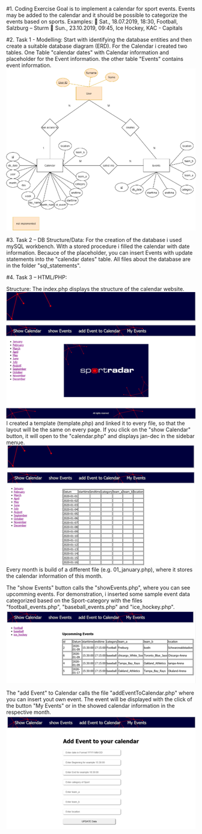 #1. Coding Exercise
Goal is to implement a calendar for sport events. Events may be added to the calendar and it
should be possible to categorize the events based on sports.
Examples:
 Sat., 18.07.2019, 18:30, Football, Salzburg – Sturm
 Sun., 23.10.2019, 09:45, Ice Hockey, KAC - Capitals


#2. Task 1 - Modelling:
Start with identifying the database entities and then create a suitable database diagram (ERD).
For the Calendar i created two tables. One Table "calendar dates"  with Calendar information and placeholder for the Event information.
the other table "Events" contains event information.
![ERD](https://github.com/JohannesJunker/CodeAcademy/blob/master/ERM-sheets/ERD-Calendar.png)

#3. Task 2 – DB Structure/Data:
For the creation of the database i used mySQL workbench. 
With a stored procedure i filled the calendar with date information.
Becauce of the placeholder, you can insert Events with update statements into the "calendar dates" table.
All files about the database are in the folder "sql_statements".

#4. Task 3 – HTML/PHP:

Structure:
The index.php displays the structure of the calendar website.
![index](https://github.com/JohannesJunker/CodeAcademy/blob/master/Images/Index.png)
I created a template (template.php) and linked it to every file, so that the layout will be the same on every page.
If you click on the "show Calendar" button, it will open to the "calendar.php" and displays jan-dec in the sidebar menue.
![sidbar_menue](https://github.com/JohannesJunker/CodeAcademy/blob/master/Images/sidebar_menu.png)
Every month is build of a different file (e.g. 01_january.php), where it stores the calendar information of this month.

The "show Events" button calls the "showEvents.php", where you can see upcomming events.
For demonstration, i inserted some sample event data categorized based on the Sport-category with the files "football_events.php", "baseball_events.php" and "ice_hockey.php".
![show_events](https://github.com/JohannesJunker/CodeAcademy/blob/master/Images/show_events.png)

The "add Event" to Calendar calls the file "addEventToCalendar.php" where you can insert yout own event.
The event will be displayed with the click of the button "My Events" or in the showed calendar information in the respective month.  
![add_events](https://github.com/JohannesJunker/CodeAcademy/blob/master/Images/add_events.png)

 

